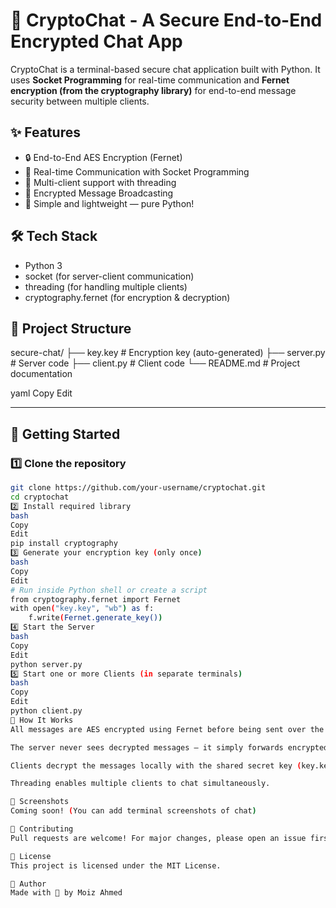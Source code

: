 # 🔐 CryptoChat - A Secure End-to-End Encrypted Chat App

CryptoChat is a terminal-based secure chat application built with Python. It uses **Socket Programming** for real-time communication and **Fernet encryption (from the cryptography library)** for end-to-end message security between multiple clients.

## ✨ Features

- 🔒 End-to-End AES Encryption (Fernet)
- 📡 Real-time Communication with Socket Programming
- 👥 Multi-client support with threading
- 💬 Encrypted Message Broadcasting
- 📁 Simple and lightweight — pure Python!

## 🛠️ Tech Stack

- Python 3
- socket (for server-client communication)
- threading (for handling multiple clients)
- cryptography.fernet (for encryption & decryption)

## 📁 Project Structure

secure-chat/ ├── key.key # Encryption key (auto-generated) ├── server.py # Server code ├── client.py # Client code └── README.md # Project documentation

yaml
Copy
Edit

---

## 🚀 Getting Started

### 1️⃣ Clone the repository

```bash
git clone https://github.com/your-username/cryptochat.git
cd cryptochat
2️⃣ Install required library
bash
Copy
Edit
pip install cryptography
3️⃣ Generate your encryption key (only once)
bash
Copy
Edit
# Run inside Python shell or create a script
from cryptography.fernet import Fernet
with open("key.key", "wb") as f:
    f.write(Fernet.generate_key())
4️⃣ Start the Server
bash
Copy
Edit
python server.py
5️⃣ Start one or more Clients (in separate terminals)
bash
Copy
Edit
python client.py
🔐 How It Works
All messages are AES encrypted using Fernet before being sent over the network.

The server never sees decrypted messages — it simply forwards encrypted data.

Clients decrypt the messages locally with the shared secret key (key.key).

Threading enables multiple clients to chat simultaneously.

📸 Screenshots
Coming soon! (You can add terminal screenshots of chat)

🤝 Contributing
Pull requests are welcome! For major changes, please open an issue first to discuss what you would like to change.

📜 License
This project is licensed under the MIT License.

🙌 Author
Made with 💙 by Moiz Ahmed